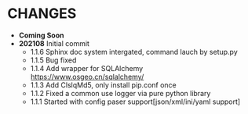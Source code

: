 CHANGES
=======

* **Coming Soon**
* **202108** Initial commit
    * 1.1.6 Sphinx doc system intergated, command lauch by setup.py 
    * 1.1.5 Bug fixed
    * 1.1.4 Add wrapper for SQLAlchemy https://www.osgeo.cn/sqlalchemy/ 
    * 1.1.3 Add ClslqMd5, only install pip.conf once
    * 1.1.2 Fixed a common use logger via pure python library
    * 1.1.1 Started with config paser support[json/xml/ini/yaml support]
